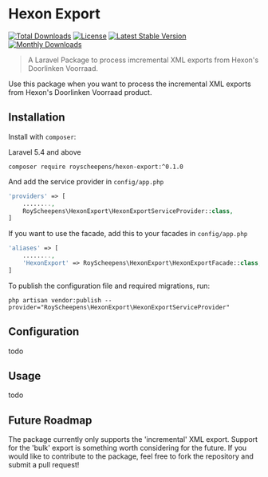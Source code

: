 # Hexon Export

[![Total Downloads](https://poser.pugx.org/royscheepens/hexon-export/downloads)](https://packagist.org/packages/royscheepens/hexon-export)
[![License](https://poser.pugx.org/royscheepens/hexon-export/license)](https://packagist.org/packages/royscheepens/hexon-export)
[![Latest Stable Version](https://poser.pugx.org/royscheepens/hexon-export/v/stable)](https://packagist.org/packages/royscheepens/hexon-export)
[![Monthly Downloads](https://poser.pugx.org/royscheepens/hexon-export/d/monthly)](https://packagist.org/packages/royscheepens/hexon-export)

> A Laravel Package to process imcremental XML exports from Hexon's Doorlinken Voorraad. 

Use this package when you want to process the incremental XML exports from Hexon's Doorlinken Voorraad product.

## Installation
Install with `composer`:

Laravel 5.4 and above
```
composer require royscheepens/hexon-export:^0.1.0
```

And add the service provider in `config/app.php`
```php
'providers' => [
    ........,
    RoyScheepens\HexonExport\HexonExportServiceProvider::class,
]
```

If you want to use the facade, add this to your facades in `config/app.php`
```php
'aliases' => [
    ........,
    'HexonExport' => RoyScheepens\HexonExport\HexonExportFacade::class,
]

```

To publish the configuration file and required migrations, run:
```
php artisan vendor:publish --provider="RoyScheepens\HexonExport\HexonExportServiceProvider"
```

## Configuration

todo

## Usage

todo

## Future Roadmap

The package currently only supports the 'incremental' XML export. Support for the 'bulk' export is something worth considering for the future. If you would like to contribute to the package, feel free to fork the repository and submit a pull request!